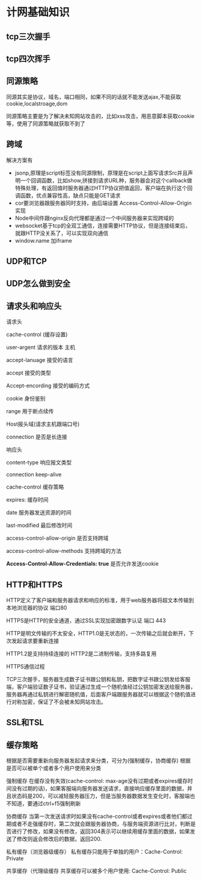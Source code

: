 # 计网基础知识

## tcp三次握手



## tcp四次挥手

## 同源策略

同源其实是协议，域名，端口相同，如果不同的话就不能发送ajax,不能获取cookie,localstroage,dom

同源策略主要是为了解决未知网站攻击的，比如xss攻击，用恶意脚本获取cookie等，使用了同源策略就获取不到了

## 跨域

解决方案有

- jsonp,原理是script标签没有同源限制，原理是在script上面写请求Src并且声明一个回调函数，比如show,拼接到请求URL种，服务器会对这个callback做特殊处理，有返回值时服务器通过HTTP协议把值返回，客户端在执行这个回调函数，优点兼容性高，缺点只能是GET请求
- cor要浏览器跟服务器同时支持，由后端设置 Access-Control-Allow-Origin 实现
- Node中间件跟nginx反向代理都是通过一个中间服务器来实现跨域的
- websocket基于tcp的全双工通信，连接需要HTTP协议，但是连接结束后，就跟HTTP没关系了，可以实现双向通信
- window.name 加iframe

## UDP和TCP

## UDP怎么做到安全

## 请求头和响应头

请求头

cache-control (缓存设置)

user-argent  请求的版本 主机

accept-lanuage 接受的语言

accept 接受的类型

Accept-encording 接受的编码方式

cookie  身份鉴别

range 用于断点续传

Host报头域(请求主机跟端口号)

connection 是否是长连接

响应头

content-type 响应报文类型

connection keep-alive

cache-control 缓存策略

expires: 缓存时间

date 服务器发送资源的时间 

last-modified 最后修改时间

access-control-allow-origin 是否支持跨域

access-control-allow-methods 支持跨域的方法

**Access-Control-Allow-Credentials: true** 是否允许发送cookie

## HTTP和HTTPS

HTTP定义了客户端和服务器请求和响应的标准，用于web服务器将超文本传输到本地浏览器的协议 端口80

HTTPS是HTTP的安全通道，通过SSL实现加密跟数字认证 端口 443

HTTP是明文传输的不太安全，HTTP1.0是无状态的，一次传输之后就会断开，下次发起请求要重新连接

HTTP1.2是支持持续连接的 HTTP2是二进制传输，支持多路复用

HTTPS通信过程

TCP三次握手，服务器生成数子证书跟公钥和私钥，把数字证书跟公钥发给客服端，客户端验证数子证书，验证通过生成一个随机值经过公钥加密发送给服务器，服务器再通过私钥进行解密随机值，后面客户端跟服务器就可以根据这个随机值进行对称加密，保证了不会被未知网站攻击。

## SSL和TSL

## 缓存策略

根据是否需要重新向服务器发起请求来分类，可分为(强制缓存，协商缓存) 根据是否可以被单个或者多个用户使用来分类

强制缓存 在缓存没有失效(cache-control: max-age没有过期或者expires缓存时间没有过期的话)，如果客服端向服务器发送请求，直接响应缓存里面的数据，并且状态码是200，可以减轻服务器压力，但是当服务器数据发生变化时，客服端也不知道，要通过ctrl+f5强制刷新

协商缓存 当第一次发送请求时如果没有cache-control或者expires或者他们都过期或者不走强缓存时，第二次就会跟服务器协商，与服务端资源进行比对，判断是否进行了修改，如果没有修改，返回304表示可以继续用缓存里面的数据，如果发送了修改则返会修改后的数据，返回200.

私有缓存（浏览器级缓存）
私有缓存只能用于单独的用户：Cache-Control: Private

共享缓存（代理级缓存
共享缓存可以被多个用户使用: Cache-Control: Public